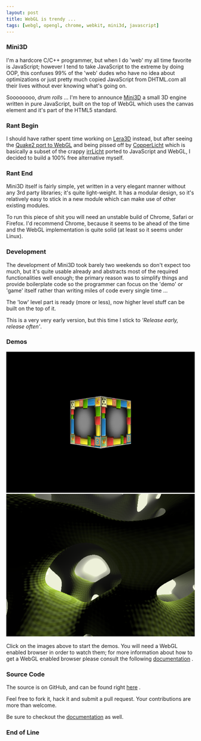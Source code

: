 ```yaml
--- 
layout: post
title: WebGL is trendy ...
tags: [webgl, opengl, chrome, webkit, mini3d, javascript] 
---
```


### Mini3D

I'm a hardcore C/C++ programmer, but when I do 'web' my all time favorite is JavaScript; however I tend to take JavaScript to
the extreme by doing OOP, this confuses 99% of the 'web' dudes who have no idea about optimizations or just pretty much 
copied JavaScript from DHTML.com all their lives without ever knowing what's going on.

Soooooooo, *drum rolls* ... I'm here to announce [Mini3D](http://icebreaker.github.com/mini3d/) a small 3D engine written in pure JavaScript, built on the top of WebGL which uses the
canvas element and it's part of the HTML5 standard.

### Rant Begin

I should have rather spent time working on [Lera3D](/tag/lera3d) instead, but after seeing the [Quake2 port to WebGL](http://code.google.com/p/quake2-gwt-port/) and being pissed off by
[CopperLicht](http://www.ambiera.com/copperlicht/index.html) which is basically a subset of the crappy [irrLicht](http://irrlicht.sourceforge.net/) ported to JavaScript and WebGL, I decided
to build a 100% free alternative myself.

### Rant End

Mini3D itself is fairly simple, yet written in a very elegant manner without any 3rd party libraries; it's quite light-weight.
It has a modular design, so it's relatively easy to stick in a new module which can make use of other existing modules.

To run this piece of shit you will need an unstable build of Chrome, Safari or Firefox. I'd recommend Chrome, because it seems
to be ahead of the time and the WebGL implementation is quite solid (at least so it seems under Linux).

### Development

The development of Mini3D took barely two weekends so don't expect too much, but it's quite usable already and abstracts most
of the required functionalities well enough; the primary reason was to simplify things and provide boilerplate code so the 
programmer can focus on the 'demo' or 'game' itself rather than writing miles of code every single time ...

The 'low' level part is ready (more or less), now higher level stuff can be built on the top of it.

This is a very very early version, but this time I stick to *'Release early, release often'*.

### Demos

<a href="http://icebreaker.github.com/mini3d/demos/cube/cube.html" class="image">
<img src="/images/2010/04/cube.png"/>
</a>

<a href="http://icebreaker.github.com/mini3d/demos/clod/clod.html" class="image">
<img src="/images/2010/04/clod.png"/>
</a>

Click on the images above to start the demos. You will need a WebGL enabled browser in order to watch them; for more information about
how to get a WebGL enabled browser please consult the following [documentation](http://www.khronos.org/webgl/wiki/Getting_a_WebGL_Implementation) .

### Source Code

The source is on GitHub, and can be found right [here](https://github.com/icebreaker/mini3d) . 

Feel free to fork it, hack it and submit a pull request. Your contributions are more than welcome.

Be sure to checkout the [documentation](http://icebreaker.github.com/mini3d/docs/index.html) as well.

### End of Line

